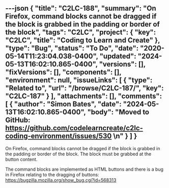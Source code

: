 ---json
{
  "title": "C2LC-188",
  "summary": "On Firefox, command blocks cannot be dragged if the block is grabbed in the padding or border of the block",
  "tags": "C2LC",
  "project": {
    "key": "C2LC",
    "title": "Coding to Learn and Create"
  },
  "type": "Bug",
  "status": "To Do",
  "date": "2020-05-14T11:23:04.038-0400",
  "updated": "2024-05-13T16:02:10.865-0400",
  "versions": [],
  "fixVersions": [],
  "components": [],
  "environment": null,
  "issueLinks": [
    {
      "type": "Related to",
      "url": "/browse/C2LC-187/",
      "key": "C2LC-187"
    }
  ],
  "attachments": [],
  "comments": [
    {
      "author": "Simon Bates",
      "date": "2024-05-13T16:02:10.865-0400",
      "body": "Moved to GitHub: <https://github.com/codelearncreate/c2lc-coding-environment/issues/530>&#x20;\n"
    }
  ]
}
---
On Firefox, command blocks cannot be dragged if the block is grabbed in the padding or border of the block. The block must be grabbed at the button content.

The command blocks are implemented as HTML buttons and there is a bug in Firefox relating to the dragging of buttons: <https://bugzilla.mozilla.org/show_bug.cgi?id=568313>

 

        